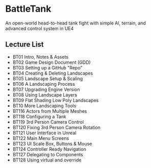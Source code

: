 # BattleTank
An open-world head-to-head tank fight with simple AI, terrain, and advanced control system in UE4

## Lecture List
* BT01 Intro, Notes & Assets
* BT02 Game Design Document (GDD)
* BT03 Setting up a GitHub "Repo"
* BT04 Creating & Deleting Landscapes
* BT05 Landscape Setup & Scaling
* BT06 A Landscaping Process
* BT07 Upgrading Engine Version
* BT08 Using Landscape Layers
* BT09 Flat Shading Low Poly Landscapes
* BT10 More Landscaping Tools
* BT116 Actors from Multiple Meshes
* BT118 Configuring a Tank
* BT119 3rd Person Camera Control
* BT120 Fixing 3rd Person Camera Rotation
* BT121 User Interface in Unreal
* BT122 Main Menu Screens
* BT123 UI Scale Box, Buttons & Mouse
* BT124 Controller Ready Navigation
* BT127 Delegating to Components
* BT128 Using virtual and override